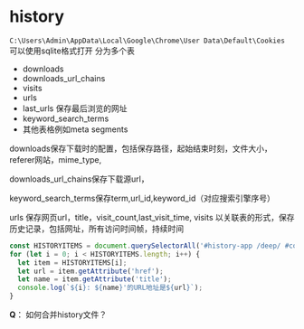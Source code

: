# history
`C:\Users\Admin\AppData\Local\Google\Chrome\User Data\Default\Cookies`
可以使用sqlite格式打开
分为多个表
* downloads
* downloads_url_chains
* visits
* urls
* last_urls   保存最后浏览的网址
* keyword_search_terms  
* 其他表格例如meta segments

downloads保存下载时的配置，包括保存路径，起始结束时刻，文件大小，referer网站，mime_type,

downloads_url_chains保存下载源url，

keyword_search_terms保存term,url_id,keyword_id（对应搜索引擎序号）

urls 保存网页url，title，visit_count,last_visit_time,
visits 以关联表的形式，保存历史记录，包括网址，所有访问时间帧，持续时间


``` js
const HISTORYITEMS = document.querySelectorAll('#history-app /deep/ #content /deep/ #history /deep/ #infinite-list /deep/ history-item /deep/ #title');
for (let i = 0; i < HISTORYITEMS.length; i++) {
  let item = HISTORYITEMS[i];
  let url = item.getAttribute('href');
  let name = item.getAttribute('title');
  console.log(`${i}: ${name}'的URL地址是${url}`);
}

```

**Q**： 如何合并history文件？
